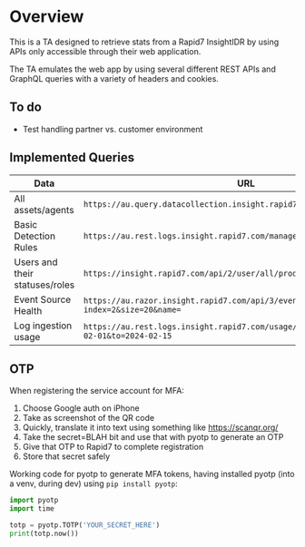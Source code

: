 # Overview

This is a TA designed to retrieve stats from a Rapid7 InsightIDR by using APIs only accessible through their web application.

The TA emulates the web app by using several different REST APIs and GraphQL queries with a variety of headers and cookies.

## To do

- Test handling partner vs. customer environment

## Implemented Queries

| Data | URL | Notes |
|---|---|---|
|All assets/agents | `https://au.query.datacollection.insight.rapid7.com/v1/guardian/graphql` | General graphql endpoint for many queries, though we're currently just using it for this one|
|Basic Detection Rules | `https://au.rest.logs.insight.rapid7.com/management/tags` | Needs x-orgproduct-token header, which we can get from the response to `https://insight.rapid7.com/api/1/user/customers` |
|Users and their statuses/roles| `https://insight.rapid7.com/api/2/user/all/productAccess` | Needs two requests with a delay, the first responds with 202 ("I'm working on it")|
|Event Source Health| `https://au.razor.insight.rapid7.com/api/3/eventsources?index=2&size=20&name=` | Note the params - we have to page through results|
|Log ingestion usage| `https://au.rest.logs.insight.rapid7.com/usage/organizations?from=2023-02-01&to=2024-02-15`| Note the params. Like the web UI we're querying from the 1st of the month 12 months ago to today|

## OTP

When registering the service account for MFA:
1. Choose Google auth on iPhone
2. Take as screenshot of the QR code
3. Quickly, translate it into text using something like https://scanqr.org/
4. Take the secret=BLAH bit and use that with pyotp to generate an OTP
5. Give that OTP to Rapid7 to complete registration
6. Store that secret safely

Working code for pyotp to generate MFA tokens, having installed pyotp (into a venv, during dev) using `pip install pyotp`:

```python
import pyotp
import time

totp = pyotp.TOTP('YOUR_SECRET_HERE')
print(totp.now())
```
